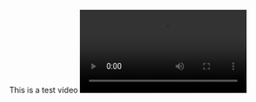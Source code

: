 This is a test video
<video src="https://photovideo.photo.qq.com/1075_0b2ezmn35baaheapt5d5rntthsyex2fabjca.f20.mp4?dis_k=1f7d2ed2e6dcad9960d2c382b363862d&dis_t=1736264175&vuin=2216368705&owner=MjIxNjM2ODcwNQ=="></video>